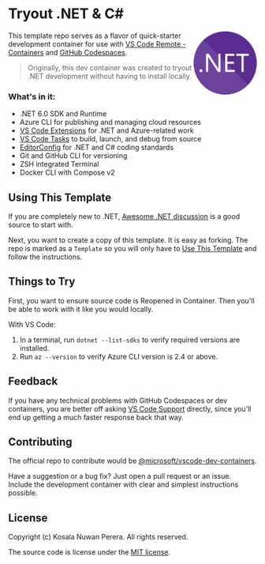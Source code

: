 # Tryout .NET & C#

[<img align="right" alt=".NET C-sharp" width="128rem" src="https://raw.githubusercontent.com/github/explore/93d8a67084f94b2a444e510199a6e7622e5b09a3/topics/dotnet/dotnet.png" />][dotnet-quickstart]

This template repo serves as a flavor of quick-starter development container for use with [VS Code Remote - Containers][vscode-dev-containers-quickstart] and [GitHub Codespaces][gh-codespaces-quickstart].

> Originally, this dev container was created to tryout .NET development without having to install locally.

[vscode-dev-containers-quickstart]: https://www.youtube.com/playlist?list=PLj6YeMhvp2S5G_X6ZyMc8gfXPMFPg3O31
[gh-codespaces-quickstart]: https://docs.github.com/en/codespaces/getting-started/quickstart
[dotnet-quickstart]: https://www.youtube.com/playlist?list=PLdo4fOcmZ0oUc2ShrReCS7KoBbPEONE0p



### What's in it:

- .NET 6.0 SDK and Runtime
- Azure CLI for publishing and managing cloud resources
- [VS Code Extensions](/.devcontainer/devcontainer.json) for .NET and Azure-related work
- [VS Code Tasks](/.vscode/tasks.json) to build, launch, and debug from source
- [EditorConfig](/.editorconfig) for .NET and C# coding standards
- Git and GitHub CLI for versioning
- ZSH integrated Terminal
- Docker CLI with Compose v2

## Using This Template

If you are completely new to .NET, [Awesome .NET discussion][awesome-list-dotnet] is a good source to start with.

Next, you want to create a copy of this template. It is easy as forking. The repo is marked as a `Template` so you will only have to [Use This Template][gh-use-this] and follow the instructions.

[awesome-list-dotnet]: https://
[gh-use-this]: https://github.com/kosalanuwan/try-dotnet/generate



## Things to Try

First, you want to ensure source code is Reopened in Container. Then you'll be able to work with it like you would locally.

With VS Code:

1. In a terminal, run `dotnet --list-sdks` to verify required versions are installed.
3. Run `az --version` to verify Azure CLI version is 2.4 or above.



## Feedback

If you have any technical problems with GitHub Codespaces or dev containers, you are better off asking [VS Code Support][feedback-channels] directly, since you'll end up getting a much faster response back that way.

[feedback-channels]: https://github.com/microsoft/vscode-dev-containers#contributing-and-feedback



## Contributing

The official repo to contribute would be [@microsoft/vscode-dev-containers][contrib-official-repo].

Have a suggestion or a bug fix? Just open a pull request or an issue. Include the development container with clear and simplest instructions possible.

[contrib-official-repo]: https://github.com/microsoft/vscode-dev-containers#readme



## License

Copyright (c) Kosala Nuwan Perera. All rights reserved.

The source code is license under the [MIT license](LICENSE).
